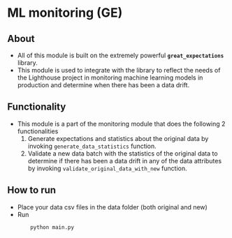 # ML monitoring (GE)

## About 
- All of this module is built on the extremely powerful **`great_expectations`** library.
- This module is used to integrate with the library to reflect the needs of the Lighthouse project in monitoring machine learning models in production and determine when there has been a data drift.
## Functionality

- This module is a part of the monitoring module that does the following 2 functionalities
  1. Generate expectations and statistics about the original data by invoking `generate_data_statistics` function.
  2. Validate a new data batch with the statistics of the original data to determine if there has been a data drift in any of the data attributes by invoking `validate_original_data_with_new` function.


## How to run
- Place your data csv files in the data folder (both original and new)
- Run 
    ```shell
        python main.py
    ```
